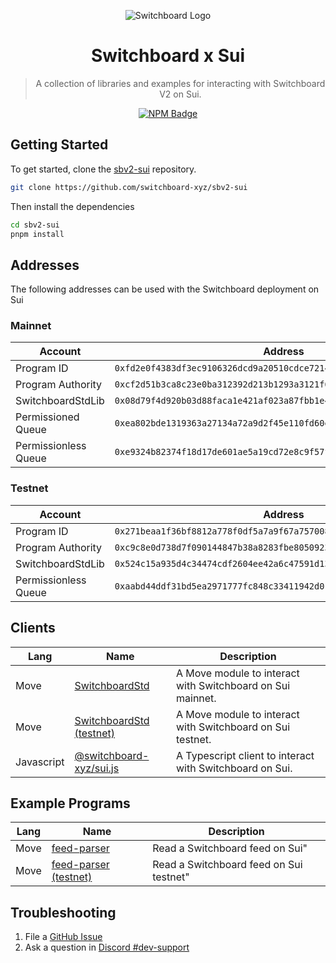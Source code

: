 <div align="center">

![Switchboard Logo](https://github.com/switchboard-xyz/sbv2-core/raw/main/website/static/img/icons/switchboard/avatar.png)

# Switchboard x Sui

> A collection of libraries and examples for interacting with Switchboard V2 on
> Sui.

[![NPM Badge](https://img.shields.io/github/package-json/v/switchboard-xyz/sbv2-sui?color=red&filename=javascript%2Fsui.js%2Fpackage.json&label=%40switchboard-xyz%2Fsui.js&logo=npm)](https://www.npmjs.com/package/@switchboard-xyz/sui.js)

</div>

## Getting Started

To get started, clone the
[sbv2-sui](https://github.com/switchboard-xyz/sbv2-sui) repository.

```bash
git clone https://github.com/switchboard-xyz/sbv2-sui
```

Then install the dependencies

```bash
cd sbv2-sui
pnpm install
```

## Addresses

The following addresses can be used with the Switchboard deployment on Sui

### Mainnet

| Account              | Address                                                              |
| -------------------- | -------------------------------------------------------------------- |
| Program ID           | `0xfd2e0f4383df3ec9106326dcd9a20510cdce72146754296deed15403fcd3df8b` |
| Program Authority    | `0xcf2d51b3ca8c23e0ba312392d213b1293a3121f691fa8e120f1a968fc2ad1c8b` |
| SwitchboardStdLib    | `0x08d79f4d920b03d88faca1e421af023a87fbb1e4a6fd200248e6e9998d09e470` |
| Permissioned Queue   | `0xea802bde1319363a27134a72a9d2f45e110fd60ef32ab2e10cdb06c973d6c64f` |
| Permissionless Queue | `0xe9324b82374f18d17de601ae5a19cd72e8c9f57f54661bf9e41a76f8948e80b5` |

### Testnet

| Account              | Address                                                              |
| -------------------- | -------------------------------------------------------------------- |
| Program ID           | `0x271beaa1f36bf8812a778f0df5a7a9f67a757008512096862a128c42923671e2` |
| Program Authority    | `0xc9c8e0d738d7f090144847b38a8283fbe8050923875771b8c315a461721c04a4` |
| SwitchboardStdLib    | `0x524c15a935d4c34474cdf2604ee42a6c47591d13c6ffb6b678f6b7eaffba12fe` |
| Permissionless Queue | `0xaabd44ddf31bd5ea2971777fc848c33411942d0128976e4e8d787d2d59e8259a` |

## Clients

| **Lang**   | **Name**                                                 | **Description**                                            |
| ---------- | -------------------------------------------------------- | ---------------------------------------------------------- |
| Move       | [SwitchboardStd](move/mainnet/switchboard_std)           | A Move module to interact with Switchboard on Sui mainnet. |
| Move       | [SwitchboardStd (testnet)](move/testnet/switchboard_std) | A Move module to interact with Switchboard on Sui testnet. |
| Javascript | [@switchboard-xyz/sui.js](javascript/sui.js)             | A Typescript client to interact with Switchboard on Sui.   |

## Example Programs

| **Lang** | **Name**                                              | **Description**                         |
| -------- | ----------------------------------------------------- | --------------------------------------- |
| Move     | [feed-parser](programs/mainnet/feed-parser)           | Read a Switchboard feed on Sui"         |
| Move     | [feed-parser (testnet)](programs/testnet/feed-parser) | Read a Switchboard feed on Sui testnet" |

## Troubleshooting

1. File a [GitHub Issue](https://github.com/switchboard-xyz/sbv2-sui/issues/new)
2. Ask a question in
   [Discord #dev-support](https://discord.com/channels/841525135311634443/984343400377647144)
